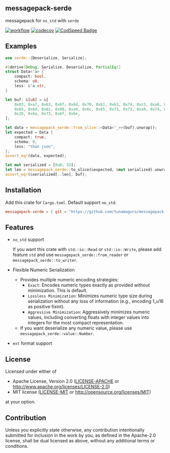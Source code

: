 ## messagepack-serde

messagepack for `no_std` with `serde`

[![workflow](https://github.com/tunamaguro/messagepack-rs/actions/workflows/pull_request.yaml/badge.svg)](https://github.com/tunamaguro/messagepack-rs/actions)
[![codecov](https://codecov.io/gh/tunamaguro/messagepack-rs/graph/badge.svg?token=1UJNSKR2C1)](https://codecov.io/gh/tunamaguro/messagepack-rs)
[![CodSpeed Badge](https://img.shields.io/endpoint?url=https://codspeed.io/badge.json)](https://codspeed.io/tunamaguro/messagepack-rs)

## Examples

```rust
use serde::{Deserialize, Serialize};

#[derive(Debug, Serialize, Deserialize, PartialEq)]
struct Data<'a> {
    compact: bool,
    schema: u8,
    less: &'a str,
}

let buf: &[u8] = &[
    0x83, 0xa7, 0x63, 0x6f, 0x6d, 0x70, 0x61, 0x63, 0x74, 0xc3, 0xa6, 0x73, 0x63, 0x68,
    0x65, 0x6d, 0x61, 0x00, 0xa4, 0x6c, 0x65, 0x73, 0x73, 0xa9, 0x74, 0x68, 0x61, 0x6e,
    0x20, 0x6a, 0x73, 0x6f, 0x6e,
];

let data = messagepack_serde::from_slice::<Data<'_>>(buf).unwrap();
let expected = Data {
    compact: true,
    schema: 0,
    less: "than json",
};
assert_eq!(data, expected);

let mut serialized = [0u8; 33];
let len = messagepack_serde::to_slice(&expected, &mut serialized).unwrap();
assert_eq!(&serialized[..len], buf);
```

## Installation

Add this crate for `Cargo.toml`. Default support `no_std`.

```toml
messagepack-serde = { git = "https://github.com/tunamaguro/messagepack-rs.git" }
```

## Features

- `no_std` support

    If you want this crate with `std::io::Read` or `std::io::Write`, please add feature `std` and use `messagepack_serde::from_reader` or `messagepack_serde::to_writer`.

- Flexible Numeric Serialization
    - Provides multiple numeric encoding strategies:
        - `Exact`: Encodes numeric types exactly as provided without minimization. This is default.
        - `Lossless Minimization`: Minimizes numeric type size during serialization without any loss of information (e.g., encoding 1_u16 as positive fixint).
        - `Aggressive Minimization`: Aggressively minimizes numeric values, including converting floats with integer values into integers for the most compact representation.
    - If you want deserialize any numeric value, please use `messagepack_serde::value::Number`.

- `ext` format support

## License

Licensed under either of

- Apache License, Version 2.0 ([LICENSE-APACHE](https://github.com/tunamaguro/messagepack-rs/blob/main/LICENSE-APACHE) or http://www.apache.org/licenses/LICENSE-2.0)
- MIT license ([LICENSE-MIT](https://github.com/tunamaguro/messagepack-rs/blob/main/LICENSE-MIT) or http://opensource.org/licenses/MIT)

at your option.

## Contribution
Unless you explicitly state otherwise, any contribution intentionally submitted for inclusion in the work by you, as defined in the Apache-2.0 license, shall be dual licensed as above, without any additional terms or conditions.